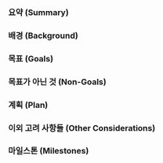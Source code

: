 ### **요약 (Summary)**

<!-- 가장 먼저 테크 스펙을 세 줄 내외로 정리합니다. 테크 스펙의 제안 전체에 대해 누가/무엇을/언제/어디서/왜를 간략하면서도 명확하게 적습니다.

> Bottom Navigation 영역(하단 탭)을 유저가 원하는 순서로 커스텀할 수 있게 합니다. 서버에 순서 정렬 및 저장 API를 요청할 수 없으므로, 순서를 로컬에 저장하고 불러옵니다. -->

### **배경 (Background)**

<!-- 프로젝트의 Context를 적습니다. 왜 이 기능을 만드는지, 동기는 무엇인지, 어떤 사용자 문제를 해결하려 하는지, 이전에 이런 시도가 있었는지, 있었다면 해결이 되었는지 등을 포함합니다.

> 다양한 탭을 사용하는 유저는 Segment에 따라 하단 탭의 노출 수와 사용 빈도가 다릅니다. 예를 들어, 20대와 30대의 추천 탭 노출 수 사이는 월 n만 정도입니다. 이러한 유저의 Segment에 맞춰 하단 탭 순서를 유저가 직접 커스텀할 수 있다면 뱅크샐러드가 개인화되었다고 인지할 수 있을 것입니다. -->

### **목표 (Goals)**

<!-- 예상 결과들을 Bullet Point 형태로 나열합니다. 이 목표들과 측정 가능한 임팩트들을 이용해 추후 이 프로젝트의 성공 여부를 평가합니다.

> Bottom Navigation의 순서를 유저가 편집할 수 있게 한다.앱을 껐다 켰을 시에도 유저가 편집한 순서대로 하단 탭을 보이게 한다. -->

### **목표가 아닌 것 (Non-Goals)**

<!-- 목표가 아닌 것은 프로젝트에 연관되어 있으나 의도적으로 하지 않거나 해결하지 않으려 하는 것을 말합니다. 목표가 아닌 것을 정하면 프로젝트 범위를 더 명확하게 할 수 있고, 이 기능도 붙이자, 저 기능도 붙이자 하는 것을 막을 수 있습니다. 목표처럼 목표가 아닌 것도 Bullet Point 형태로 읽기 쉽게 적어 독자가 직관적으로 이해할 수 있도록 합니다. 목표가 아닌 것을 세부적으로 잘 적으면 프로젝트 범위를 넓게 보려 하는 독자들의 폭주를 막을 수 있습니다.

> 사용하지 않는 탭의 삭제 기능 등 ‘순서 편집’ 외 하단 탭에 관련한 추가적인 기능 개발순서 정렬 및 저장 API 개발 -->

### **계획 (Plan)**

<!-- 테크 스펙에서 가장 긴 파트 입니다. 준비한 모든 리서치, 준비 내용들을 여기에 씁니다. **어떻게 기술적, 엔지니어링적으로 접근할지 상세히 묘사**합니다. 만약 어떤 부분을 **어떻게 할지 확실히 결정하지 못한 상태라면 어떤 것들을 고려하고 있는지 목록화해서 적습니다.** 그렇게 하면 이 문서 **리뷰어들이 올바른 결정을 내리도록 도움**을 주게 됩니다. 얼마나 기술적으로 깊게 써야 하는지는 이 테크 스펙의 목적과 독자들에 따라 정합니다. 작성자는 생산적인 제안을 받을 수 있도록 충분히 상세하게 계획을 적습니다.

이 섹션은 프로젝트가 다른 시스템들과 어떻게 상호작용하는지 그림이나 다이어그램을 포함하기 좋은 지점입니다. 사용자와 시스템 간의 시퀀스 다이어그램, 서비스와 API 간의 데이터 흐름 다이어그램, 데이터베이스 ERD 등을 포함하면 독자의 이해를 한층 높일 수 있습니다.

또한 이 테크 스펙이 로우 레벨 까지 다뤄야 한다면 HTTP 응답 코드, JSON 요청 / 응답 포맷, 에러 명세 등까지 모두 다뤄져야 합니다. -->

### **이외 고려 사항들 (Other Considerations)**

<!-- 고려했었으나 하지 않기로 결정된 사항들을 적습니다. 이렇게 함으로써 이전에 논의되었던 주제가 다시 나오지 않도록 할 수 있고, 이미 논의되었던 내용이더라도 리뷰어들이 다시 살펴볼 수 있습니다.

> 앱 데이터 초기화 시에는 사용자가 커스텀했던 리스트를 모두 날리기로 했었으나, 기존 로직에서 앱 데이터 초기화 시에 로컬 관련 추가 핸들링이 없어 이 기능에서도 앱 데이터 초기화 때에 리스트를 날리는 등 추가적인 기능 구현을 하지 않기로 함. -->

### **마일스톤 (Milestones)**

<!-- 프로젝트를 제 시간에 맞추기 위해 테크 스펙의 내용을 바탕으로 추정한 마일스톤을 공유합니다. 실험 계획, 배포 날짜를 포함해 최대한 자세히 적습니다.

> ~ 9/25: BPL 컴포넌트 개발
9/28 ~ 9/29: 실험 변수 추가, 로컬 변수 추가
9/30 ~ 10/4: 추석 연휴!
10/5: 하단 탭 확장 가능한 구조로 리팩토링
10/6 ~ 10/8: 비즈니스 로직 구현
10/12 ~ 10/20: 사용자 이벤트 부착 및 미진한 내용 보충
10/20: 2.45.0 코드 프리즈 (이때까지 내부 기능 테스트, 이벤트 로깅 테스트)
10/21 ~ 10/23: 2.45.0 릴리즈 QA
11/4: 2.45.0 Rollout -->
